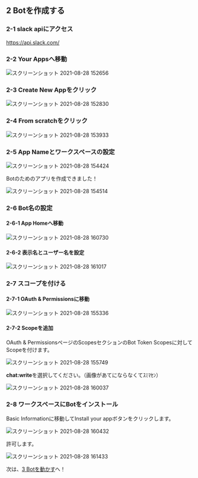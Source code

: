 ## 2 Botを作成する
### 2-1 slack apiにアクセス
https://api.slack.com/

### 2-2 Your Appsへ移動

![スクリーンショット 2021-08-28 152656](https://user-images.githubusercontent.com/38881185/131208912-e985a4d6-40b3-4e7f-ae30-bcb1c0fb2422.png)

### 2-3 Create New Appをクリック

![スクリーンショット 2021-08-28 152830](https://user-images.githubusercontent.com/38881185/131208957-5256db95-d338-45c6-80be-10d604331780.png)

### 2-4 From scratchをクリック

![スクリーンショット 2021-08-28 153933](https://user-images.githubusercontent.com/38881185/131209056-8f2eca8b-c615-4235-a317-69eef13b0835.png)

### 2-5 App Nameとワークスペースの設定

![スクリーンショット 2021-08-28 154424](https://user-images.githubusercontent.com/38881185/131209169-ad96010e-fba3-4845-b5c8-561d1fd8124d.png)

Botのためのアプリを作成できました！

![スクリーンショット 2021-08-28 154514](https://user-images.githubusercontent.com/38881185/131209200-a51ae52e-64ce-48aa-8cf6-bad7071bab32.png)

### 2-6 Bot名の設定
#### 2-6-1 App Homeへ移動

![スクリーンショット 2021-08-28 160730](https://user-images.githubusercontent.com/38881185/131209854-cd91d29e-8cfa-43ab-a4fe-19e4a6335f1c.png)

#### 2-6-2 表示名とユーザー名を設定

![スクリーンショット 2021-08-28 161017](https://user-images.githubusercontent.com/38881185/131209898-794a9730-8531-4cdc-b0b8-c432c78eaddb.png)

### 2-7 スコープを付ける
#### 2-7-1 OAuth & Permissionsに移動

![スクリーンショット 2021-08-28 155336](https://user-images.githubusercontent.com/38881185/131209469-32443405-e111-4441-a088-825640c25f33.png)

#### 2-7-2 Scopeを追加
OAuth & PermissionsページのScopesセクションのBot Token Scopesに対してScopeを付けます。

![スクリーンショット 2021-08-28 155749](https://user-images.githubusercontent.com/38881185/131209617-da2d8dac-0b1d-44b1-8432-e4e807f3c109.png)

**chat:write**を選択してください。（画像があてにならなくてｽﾐﾏｾﾝ）

![スクリーンショット 2021-08-28 160037](https://user-images.githubusercontent.com/38881185/131209642-a614fae7-9d34-4169-a472-f2abe1099a40.png)

### 2-8 ワークスペースにBotをインストール
Basic Informationに移動してInstall your appボタンをクリックします。

![スクリーンショット 2021-08-28 160432](https://user-images.githubusercontent.com/38881185/131209766-22da77bd-c204-4180-ba3f-5e58b6ffda69.png)

許可します。

![スクリーンショット 2021-08-28 161433](https://user-images.githubusercontent.com/38881185/131209978-38ef0a8c-573d-456c-a999-50bfd55f36b9.png)

次は、[3 Botを動かす](./run-bot.md)へ！
